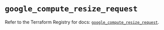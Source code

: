 # `google_compute_resize_request`

Refer to the Terraform Registry for docs: [`google_compute_resize_request`](https://registry.terraform.io/providers/hashicorp/google/6.28.0/docs/resources/compute_resize_request).
